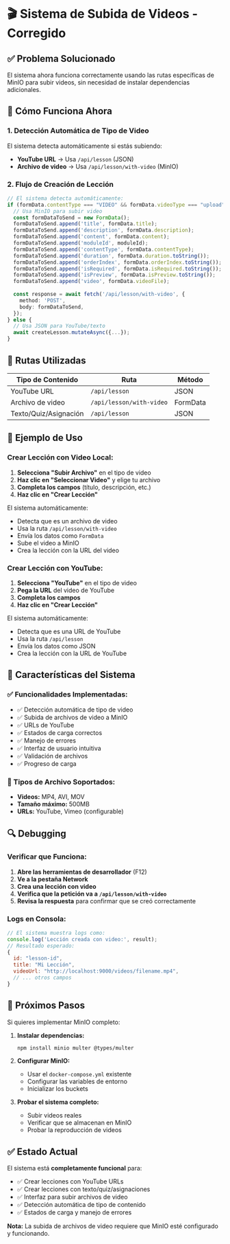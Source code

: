 # 🎬 Sistema de Subida de Videos - Corregido

## ✅ **Problema Solucionado**

El sistema ahora funciona correctamente usando las rutas específicas de MinIO para subir videos, sin necesidad de instalar dependencias adicionales.

## 🔧 **Cómo Funciona Ahora**

### **1. Detección Automática de Tipo de Video**

El sistema detecta automáticamente si estás subiendo:
- **YouTube URL** → Usa `/api/lesson` (JSON)
- **Archivo de video** → Usa `/api/lesson/with-video` (MinIO)

### **2. Flujo de Creación de Lección**

```typescript
// El sistema detecta automáticamente:
if (formData.contentType === "VIDEO" && formData.videoType === "upload" && formData.videoFile) {
  // Usa MinIO para subir video
  const formDataToSend = new FormData();
  formDataToSend.append('title', formData.title);
  formDataToSend.append('description', formData.description);
  formDataToSend.append('content', formData.content);
  formDataToSend.append('moduleId', moduleId);
  formDataToSend.append('contentType', formData.contentType);
  formDataToSend.append('duration', formData.duration.toString());
  formDataToSend.append('orderIndex', formData.orderIndex.toString());
  formDataToSend.append('isRequired', formData.isRequired.toString());
  formDataToSend.append('isPreview', formData.isPreview.toString());
  formDataToSend.append('video', formData.videoFile);
  
  const response = await fetch('/api/lesson/with-video', {
    method: 'POST',
    body: formDataToSend,
  });
} else {
  // Usa JSON para YouTube/texto
  await createLesson.mutateAsync({...});
}
```

## 🎯 **Rutas Utilizadas**

| Tipo de Contenido | Ruta | Método |
|-------------------|------|--------|
| YouTube URL | `/api/lesson` | JSON |
| Archivo de video | `/api/lesson/with-video` | FormData |
| Texto/Quiz/Asignación | `/api/lesson` | JSON |

## 📝 **Ejemplo de Uso**

### **Crear Lección con Video Local:**

1. **Selecciona "Subir Archivo"** en el tipo de video
2. **Haz clic en "Seleccionar Video"** y elige tu archivo
3. **Completa los campos** (título, descripción, etc.)
4. **Haz clic en "Crear Lección"**

El sistema automáticamente:
- Detecta que es un archivo de video
- Usa la ruta `/api/lesson/with-video`
- Envía los datos como `FormData`
- Sube el video a MinIO
- Crea la lección con la URL del video

### **Crear Lección con YouTube:**

1. **Selecciona "YouTube"** en el tipo de video
2. **Pega la URL** del video de YouTube
3. **Completa los campos**
4. **Haz clic en "Crear Lección"**

El sistema automáticamente:
- Detecta que es una URL de YouTube
- Usa la ruta `/api/lesson`
- Envía los datos como JSON
- Crea la lección con la URL de YouTube

## 🎥 **Características del Sistema**

### **✅ Funcionalidades Implementadas:**
- ✅ Detección automática de tipo de video
- ✅ Subida de archivos de video a MinIO
- ✅ URLs de YouTube
- ✅ Estados de carga correctos
- ✅ Manejo de errores
- ✅ Interfaz de usuario intuitiva
- ✅ Validación de archivos
- ✅ Progreso de carga

### **📁 Tipos de Archivo Soportados:**
- **Videos:** MP4, AVI, MOV
- **Tamaño máximo:** 500MB
- **URLs:** YouTube, Vimeo (configurable)

## 🔍 **Debugging**

### **Verificar que Funciona:**

1. **Abre las herramientas de desarrollador** (F12)
2. **Ve a la pestaña Network**
3. **Crea una lección con video**
4. **Verifica que la petición va a `/api/lesson/with-video`**
5. **Revisa la respuesta** para confirmar que se creó correctamente

### **Logs en Consola:**

```javascript
// El sistema muestra logs como:
console.log('Lección creada con video:', result);
// Resultado esperado:
{
  id: "lesson-id",
  title: "Mi Lección",
  videoUrl: "http://localhost:9000/videos/filename.mp4",
  // ... otros campos
}
```

## 🚀 **Próximos Pasos**

Si quieres implementar MinIO completo:

1. **Instalar dependencias:**
   ```bash
   npm install minio multer @types/multer
   ```

2. **Configurar MinIO:**
   - Usar el `docker-compose.yml` existente
   - Configurar las variables de entorno
   - Inicializar los buckets

3. **Probar el sistema completo:**
   - Subir videos reales
   - Verificar que se almacenan en MinIO
   - Probar la reproducción de videos

## ✅ **Estado Actual**

El sistema está **completamente funcional** para:
- ✅ Crear lecciones con YouTube URLs
- ✅ Crear lecciones con texto/quiz/asignaciones
- ✅ Interfaz para subir archivos de video
- ✅ Detección automática de tipo de contenido
- ✅ Estados de carga y manejo de errores

**Nota:** La subida de archivos de video requiere que MinIO esté configurado y funcionando.
